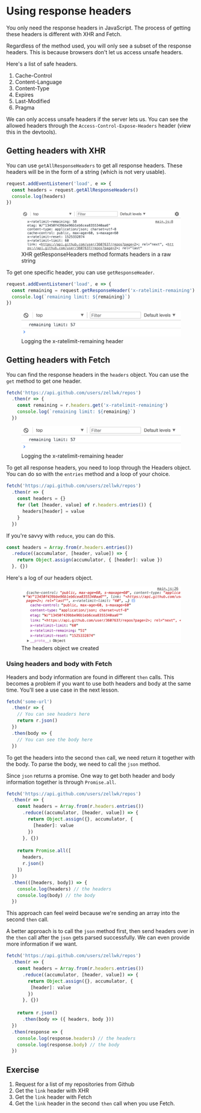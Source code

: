 # Using response headers

You only need the response headers in JavaScript. The process of getting these headers is different with XHR and Fetch.

Regardless of the method used, you will only see a subset of the response headers. This is because browsers don't let us access unsafe headers.

Here's a list of safe headers.

1. Cache-Control
2. Content-Language
3. Content-Type
4. Expires
5. Last-Modified
6. Pragma

We can only access unsafe headers if the server lets us. You can see the allowed headers through the `Access-Control-Expose-Headers` header (view this in the devtools).

## Getting headers with XHR

You can use `getAllResponseHeaders` to get all response headers. These headers will be in the form of a string (which is not very usable).

```js
request.addEventListener('load', e => {
  const headers = request.getAllResponseHeaders()
  console.log(headers)
})
```

<figure>
  <img src="../../images/ajax/headers/xhr-all.png" alt="XHR getResponseHeaders method formats headers in a raw string">
  <figcaption>XHR getResponseHeaders method formats headers in a raw string</figcaption>
</figure>

To get one specific header, you can use `getResponseHeader`.

```js
request.addEventListener('load', e => {
  const remaining = request.getResponseHeader('x-ratelimit-remaining')
  console.log(`remaining limit: ${remaining}`)
})
```

<figure>
  <img src="../../images/ajax/headers/rate-limit.png" alt="Logging the x-ratelimit-remaining header">
  <figcaption aria-hidden>Logging the x-ratelimit-remaining header</figcaption>
</figure>

## Getting headers with Fetch

You can find the response headers in the `headers` object. You can use the `get` method to get one header.

```js
fetch('https://api.github.com/users/zellwk/repos')
  .then(r => {
    const remaining = r.headers.get('x-ratelimit-remaining')
    console.log(`remaining limit: ${remaining}`)
  })
```

<figure>
  <img src="../../images/ajax/headers/rate-limit.png" alt="Logging the x-ratelimit-remaining header">
  <figcaption aria-hidden>Logging the x-ratelimit-remaining header</figcaption>
</figure>

To get all response headers, you need to loop through the Headers object. You can do so with the `entries` method and a loop of your choice.

```js
fetch('https://api.github.com/users/zellwk/repos')
  .then(r => {
    const headers = {}
    for (let [header, value] of r.headers.entries()) {
      headers[header] = value
    }
  })
```

If you're savvy with `reduce`, you can do this.

```js
const headers = Array.from(r.headers.entries())
  .reduce((accumulator, [header, value]) => {
    return Object.assign(accumulator, { [header]: value })
  }, {})
```

Here's a log of our headers object.

<figure>
  <img src="../../images/ajax/headers/fetch-headers.png" alt="Log of the headers object we created">
  <figcaption aria-hidden>The headers object we created</figcaption>
</figure>

### Using headers and body with Fetch

Headers and body information are found in different `then` calls. This becomes a problem if you want to use both headers and body at the same time. You'll see a use case in the next lesson.

```js
fetch('some-url')
  .then(r => {
    // You can see headers here
    return r.json()
  })
  .then(body => {
    // You can see the body here
  })
```

To get the headers into the second `then` call, we need return it together with the body. To parse the body, we need to call the `json` method.

Since `json` returns a promise. One way to get both header and body information together is through `Promise.all`.

```js
fetch('https://api.github.com/users/zellwk/repos')
  .then(r => {
    const headers = Array.from(r.headers.entries())
      .reduce((accumulator, [header, value]) => {
        return Object.assign({}, accumulator, {
          [header]: value
        })
      }, {})

    return Promise.all([
      headers,
      r.json()
    ])
  })
  .then(([headers, body]) => {
    console.log(headers) // the headers
    console.log(body) // the body
  })
```

This approach can feel weird because we're sending an array into the second `then` call.

A better approach is to call the `json` method first, then send headers over in the `then` call after the `json` gets parsed successfully. We can even provide more information if we want.

```js
fetch('https://api.github.com/users/zellwk/repos')
  .then(r => {
    const headers = Array.from(r.headers.entries())
      .reduce((accumulator, [header, value]) => {
        return Object.assign({}, accumulator, {
         [header]: value
        })
      }, {})

    return r.json()
      .then(body => ({ headers, body }))
  })
  .then(response => {
    console.log(response.headers) // the headers
    console.log(response.body) // the body
  })
```

## Exercise

1. Request for a list of my repositories from Github
2. Get the `link` header with XHR
3. Get the `link` header with Fetch
4. Get the `link` header in the second `then` call when you use Fetch.

